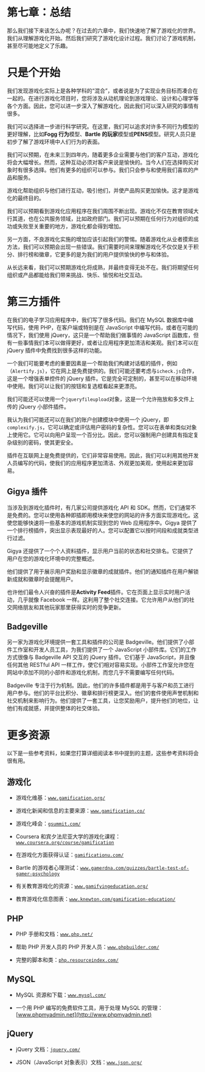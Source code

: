 # 第七章：总结

那么我们接下来该怎么办呢？在过去的六章中，我们快速地了解了游戏化的世界。我们从理解游戏化开始。然后我们研究了游戏化设计过程。我们讨论了游戏机制，甚至尽可能地定义了乐趣。

# 只是个开始

我们发现游戏化实际上是各种学科的“混合”，或者说是为了实现业务目标而凑合在一起的。在进行游戏化项目时，您将涉及从动机理论到游戏理论、设计和心理学等各个方面。因此，您可以进一步深入了解游戏化，因此我们可以深入研究的事情有很多。

我们可以选择进一步进行科学研究。在这里，我们可以追求对许多不同行为模型的更好理解，比如**Fogg 行为**模型、**Bartle 的玩家**模型或**PENS**模型。研究人员只是初步了解了游戏环境中人们行为的表面。

我们可以预期，在未来三到四年内，随着更多企业需要与他们的客户互动，游戏化将会大幅增长。然而，这种互动必须对客户来说是愉快的。当今人们在选择购买对象时有很多选择。他们有更多的组织可以参与。我们只会参与和使用我们喜欢的产品和服务。

游戏化帮助组织与他们进行互动，吸引他们，并使产品购买更加愉快。这才是游戏化的最终目的。

我们可以预期看到游戏化应用程序在我们周围不断出现。游戏化不仅在教育领域大行其道，也在公共服务领域，比如政府部门。我们可以预期在任何行为对组织的成功或失败至关重要的地方，游戏化都会得到增加。

另一方面，不良游戏化实施的增加应该引起我们的警惕。随着游戏化从业者摸索出方法，我们可以预期会出现一些错误。我们需要时间来理解游戏化不仅仅是关于积分、排行榜和徽章，它更多的是为我们的用户提供愉快的参与和体验。

从长远来看，我们可以预期游戏化将成熟，并最终变得无处不在。我们将期望任何组织或产品都能给我们带来挑战、快乐、愉悦和社交互动。

# 第三方插件

在我们的电子学习应用程序中，我们写了很多代码。我们在 MySQL 数据库中编写代码，使用 PHP，在客户端或特别是在 JavaScript 中编写代码，或者在可能的情况下，我们使用 jQuery，这只是一个帮助我们做事情的 JavaScript 函数库，但有一些事情我们本可以做得更好，或者让应用程序更加清洁和美观。我们本可以在 jQuery 插件中免费找到很多这样的功能。

一个我们可能要考虑的重要因素是一个帮助我们构建对话框的插件，例如（`Alertify.js`），它在网上是免费提供的。我们可能还要考虑与`icheck.js`合作，这是一个增强表单控件的 jQuery 插件。它是完全可定制的，甚至可以在移动环境中使用。我们可以让我们的按钮和复选框看起来更漂亮。

我们可能还可以使用一个`jqueryfileupload`对象，这是一个允许拖放和多文件上传的 jQuery 小部件插件。

我认为我们可能还可以在我们的账户创建模块中使用一个 jQuery，即`complexify.js`，它可以确定或评估用户密码的复杂性。您可以在表单和类似对象上使用它。它可以向用户呈现一个百分比。因此，您可以强制用户创建具有指定复杂级别的密码，使其更安全。

插件在互联网上是免费提供的，它们非常容易使用。因此，我们可以利用其他开发人员编写的代码，使我们的应用程序更加清洁、外观更加美观，使用起来更加容易。

## Gigya 插件

当涉及到游戏化插件时，有几家公司提供游戏化 API 和 SDK。然而，它们通常不是免费的。您可以使用各种即插即用模块来使您的网站的许多方面实现游戏化。这使您能够快速将一些基本的游戏机制实现到您的 Web 应用程序中。Gigya 提供了一个排行榜插件，突出显示表现最好的人。您可以配置它以按时间段和成就类型进行过滤。

Gigya 还提供了一个个人资料插件，显示用户当前的状态和社交排名。它提供了用户在您的游戏化环境中的完整概述。

他们提供了用于展示用户奖励和显示徽章的成就插件。他们的通知插件在用户解锁新成就和徽章时会提醒用户。

也许他们最令人兴奋的插件是**Activity Feed**插件。它在页面上显示实时用户活动，几乎就像 Facebook 一样。这利用了整个社交连接。它允许用户从他们的社交网络朋友和其他玩家那里获得实时的竞争更新。

## Badgeville

另一家为游戏化环境提供一套工具和插件的公司是 Badgeville。他们提供了小部件工作室和开发人员工具，为我们提供了一个 JavaScript 小部件库。它们的工作方式很像与 Badgeville API 交互的 jQuery 插件。它们基于 JavaScript，并且像任何其他 RESTful API 一样工作，使它们相对容易实现。小部件工作室允许您在网站中添加不同的小部件和游戏化机制，而您几乎不需要编写任何代码。

Badgeville 专注于行为机制。因此，他们的许多插件都是用于与客户和员工进行用户参与。他们的平台比积分、徽章和排行榜更深入。他们的套件使用声誉机制和社交机制来影响行为。他们提供了一套工具，让您奖励用户，提升他们的地位，让他们有成就感，并提供整体的社交体验。

# 更多资源

以下是一些参考资料，如果您打算详细阅读本书中提到的主题，这些参考资料将会很有用。

## 游戏化

+   游戏化维基：[`www.gamification.org/`](http://www.gamification.org/)

+   游戏化新闻和信息的主要来源：[`www.gamification.co/`](http://www.gamification.co/)

+   游戏化峰会：[`gsummit.com/`](http://gsummit.com/)

+   Coursera 和宾夕法尼亚大学的游戏化课程：[`www.coursera.org/course/gamification`](https://www.coursera.org/course/gamification)

+   在游戏化方面获得认证：[`gamificationu.com/`](http://gamificationu.com/)

+   Bartle 的游戏者心理测试：[`www.gamerdna.com/quizzes/bartle-test-of-gamer-psychology`](http://www.gamerdna.com/quizzes/bartle-test-of-gamer-psychology)

+   有关教育游戏化的资源：[`www.gamifyingeducation.org/`](http://www.gamifyingeducation.org/)

+   教育游戏化信息图表：[`www.knewton.com/gamification-education/`](http://www.knewton.com/gamification-education/)

## PHP

+   PHP 手册和文档：[`www.php.net/`](http://www.php.net/)

+   帮助 PHP 开发人员的 PHP 开发人员：[`www.phpbuilder.com/`](http://www.phpbuilder.com/)

+   完整的脚本和类：[`php.resourceindex.com/`](http://php.resourceindex.com/)

## MySQL

+   MySQL 资源和下载：[`www.mysql.com/`](http://www.mysql.com/)

+   一个用 PHP 编写的免费软件工具，用于处理 MySQL 的管理：[www.phpmyadmin.net](http://www.phpmyadmin.net)

## jQuery

+   jQuery 文档：[`jquery.com/`](http://jquery.com/)

+   JSON（JavaScript 对象表示）文档：[`www.json.org/`](http://www.json.org/)
